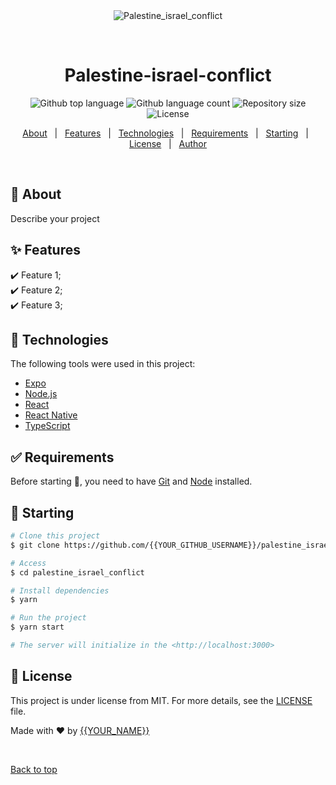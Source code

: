 <div align="center" id="top"> 
  <img src="./.github/app.gif" alt="Palestine_israel_conflict" />

  &#xa0;

  <!-- <a href="https://palestine_israel_conflict.netlify.app">Demo</a> -->
</div>

<h1 align="center">Palestine-israel-conflict</h1>

<p align="center">
  <img alt="Github top language" src="https://img.shields.io/github/languages/top/{{MohammedNasserAhmed}}/palestine-israel-conflict?color=56BEB8">

  <img alt="Github language count" src="https://img.shields.io/github/languages/count/{{MohammedNasserAhmed}}/palestine-israel-conflict?color=56BEB8">

  <img alt="Repository size" src="https://img.shields.io/github/repo-size/{{MohammedNasserAhmed}}/palestine-israel-conflict?color=56BEB8">

  <img alt="License" src="https://img.shields.io/github/license/{{MohammedNasserAhmed}}/palestine-israel-conflict?color=56BEB8">

  <!-- <img alt="Github issues" src="https://img.shields.io/github/issues/{{YOUR_GITHUB_USERNAME}}/palestine_israel_conflict?color=56BEB8" /> -->

  <!-- <img alt="Github forks" src="https://img.shields.io/github/forks/{{YOUR_GITHUB_USERNAME}}/palestine_israel_conflict?color=56BEB8" /> -->

  <!-- <img alt="Github stars" src="https://img.shields.io/github/stars/{{YOUR_GITHUB_USERNAME}}/palestine_israel_conflict?color=56BEB8" /> -->
</p>

<!-- Status -->

<!-- <h4 align="center"> 
	🚧  Palestine_israel_conflict 🚀 Under construction...  🚧
</h4> 

<hr> -->

<p align="center">
  <a href="#dart-about">About</a> &#xa0; | &#xa0; 
  <a href="#sparkles-features">Features</a> &#xa0; | &#xa0;
  <a href="#rocket-technologies">Technologies</a> &#xa0; | &#xa0;
  <a href="#white_check_mark-requirements">Requirements</a> &#xa0; | &#xa0;
  <a href="#checkered_flag-starting">Starting</a> &#xa0; | &#xa0;
  <a href="#memo-license">License</a> &#xa0; | &#xa0;
  <a href="https://github.com/{{YOUR_GITHUB_USERNAME}}" target="_blank">Author</a>
</p>

<br>

## :dart: About ##

Describe your project

## :sparkles: Features ##

:heavy_check_mark: Feature 1;\
:heavy_check_mark: Feature 2;\
:heavy_check_mark: Feature 3;

## :rocket: Technologies ##

The following tools were used in this project:

- [Expo](https://expo.io/)
- [Node.js](https://nodejs.org/en/)
- [React](https://pt-br.reactjs.org/)
- [React Native](https://reactnative.dev/)
- [TypeScript](https://www.typescriptlang.org/)

## :white_check_mark: Requirements ##

Before starting :checkered_flag:, you need to have [Git](https://git-scm.com) and [Node](https://nodejs.org/en/) installed.

## :checkered_flag: Starting ##

```bash
# Clone this project
$ git clone https://github.com/{{YOUR_GITHUB_USERNAME}}/palestine_israel_conflict

# Access
$ cd palestine_israel_conflict

# Install dependencies
$ yarn

# Run the project
$ yarn start

# The server will initialize in the <http://localhost:3000>
```

## :memo: License ##

This project is under license from MIT. For more details, see the [LICENSE](LICENSE.md) file.


Made with :heart: by <a href="https://github.com/{{YOUR_GITHUB_USERNAME}}" target="_blank">{{YOUR_NAME}}</a>

&#xa0;

<a href="#top">Back to top</a>
